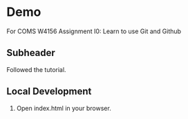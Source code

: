 # Demo

For COMS W4156 Assignment I0: Learn to use Git and Github

## Subheader

Followed the tutorial.

## Local Development

1. Open index.html in your browser.